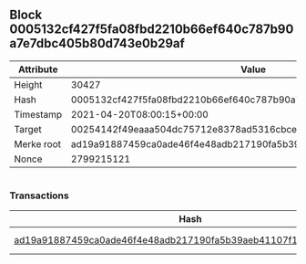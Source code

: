 ## Block 0005132cf427f5fa08fbd2210b66ef640c787b90a7e7dbc405b80d743e0b29af

Attribute | Value
--- | ---
Height | 30427
Hash | 0005132cf427f5fa08fbd2210b66ef640c787b90a7e7dbc405b80d743e0b29af
Timestamp | 2021-04-20T08:00:15+00:00
Target | 00254142f49eaaa504dc75712e8378ad5316cbcead634704b3734b6271167cc4
Merke root | ad19a91887459ca0ade46f4e48adb217190fa5b39aeb41107f1cf7f790bbbc7d
Nonce | 2799215121

```

```

### Transactions

Hash | Amount
--- | ---
[ad19a91887459ca0ade46f4e48adb217190fa5b39aeb41107f1cf7f790bbbc7d](ad19a91887459ca0ade46f4e48adb217190fa5b39aeb41107f1cf7f790bbbc7d.md) | 10.00000000 SKEPTI 
